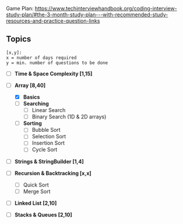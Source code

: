 Game Plan: https://www.techinterviewhandbook.org/coding-interview-study-plan/#the-3-month-study-plan---with-recommended-study-resources-and-practice-question-links

## Topics

```
[x,y]:
x = number of days required
y = min. number of questions to be done
```

- [ ] **Time & Space Complexity [1,15]**
- [ ] **Array [8,40]**
    - [x] **Basics**
    - [ ] **Searching**
        - [ ] Linear Search
        - [ ] Binary Search (1D & 2D arrays)
    - [ ] **Sorting**
        - [ ] Bubble Sort
        - [ ] Selection Sort
        - [ ] Insertion Sort
        - [ ] Cycle Sort 
- [ ] **Strings & StringBuilder [1,4]**
- [ ] **Recursion & Backtracking [x,x]**
    - [ ] Quick Sort
    - [ ] Merge Sort
- [ ] **Linked List [2,10]**
- [ ] **Stacks & Queues [2,10]**

